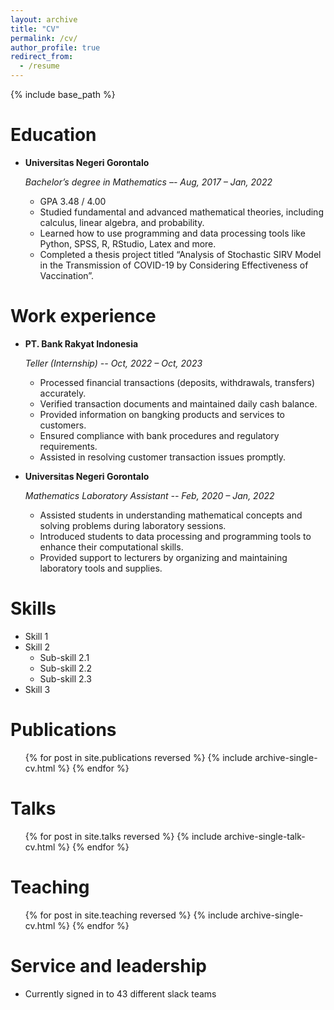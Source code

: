 ```yaml
---
layout: archive
title: "CV"
permalink: /cv/
author_profile: true
redirect_from:
  - /resume
---
```


{% include base_path %}

Education
======
* **Universitas Negeri Gorontalo**

  _Bachelor’s degree in Mathematics –- Aug, 2017 – Jan, 2022_
  * GPA 3.48 / 4.00
  * Studied fundamental and advanced mathematical theories, including calculus, linear algebra, and probability.
  * Learned how to use programming and data processing tools like Python, SPSS, R, RStudio, Latex and more.
  * Completed a thesis project titled “Analysis of Stochastic SIRV Model in the Transmission of COVID-19 by Considering Effectiveness of Vaccination”.

Work experience
======
* **PT. Bank Rakyat Indonesia**
  
  _Teller (Internship) -- Oct, 2022 – Oct, 2023_
  * Processed financial transactions (deposits, withdrawals, transfers) accurately.
  * Verified transaction documents and maintained daily cash balance.
  * Provided information on bangking products and services to customers.
  * Ensured compliance with bank procedures and regulatory requirements.
  * Assisted in resolving customer transaction issues promptly.  

* **Universitas Negeri Gorontalo**

  _Mathematics Laboratory Assistant -- Feb, 2020 – Jan, 2022_
  * Assisted students in understanding mathematical concepts and solving problems during laboratory sessions.
  * Introduced students to data processing and programming tools to enhance their computational skills.
  * Provided support to lecturers by organizing and maintaining laboratory tools and supplies.
  
Skills
======
* Skill 1
* Skill 2
  * Sub-skill 2.1
  * Sub-skill 2.2
  * Sub-skill 2.3
* Skill 3

Publications
======
  <ul>{% for post in site.publications reversed %}
    {% include archive-single-cv.html %}
  {% endfor %}</ul>
  
Talks
======
  <ul>{% for post in site.talks reversed %}
    {% include archive-single-talk-cv.html  %}
  {% endfor %}</ul>
  
Teaching
======
  <ul>{% for post in site.teaching reversed %}
    {% include archive-single-cv.html %}
  {% endfor %}</ul>
  
Service and leadership
======
* Currently signed in to 43 different slack teams
